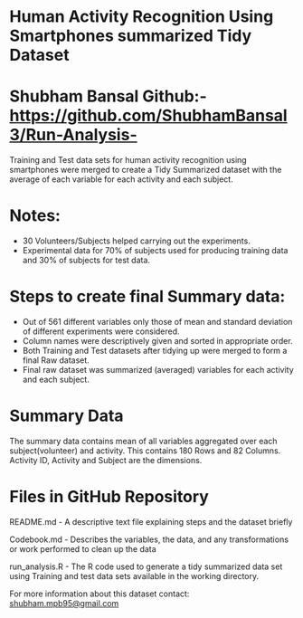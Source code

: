 
Human Activity Recognition Using Smartphones summarized Tidy Dataset
==================================================================
Shubham Bansal
Github:- https://github.com/ShubhamBansal3/Run-Analysis-
==================================================================

Training and Test data sets for human activity recognition using smartphones were merged to create a Tidy Summarized 
dataset with the average of each variable for each activity and each subject.


Notes:
======================================
- 30 Volunteers/Subjects helped carrying out the experiments.
- Experimental data for 70% of subjects used for producing training data and 30% of subjects for test data.

Steps to create final Summary data:
=========================================
- Out of 561 different variables only those of mean and standard deviation of different experiments were considered.
- Column names were descriptively given and sorted in appropriate order.
- Both Training and Test datasets after tidying up were merged to form a final Raw dataset.
- Final raw dataset was summarized (averaged) variables for each activity and each subject.

Summary Data
======================================
The summary data contains mean of all variables aggregated over each subject(volunteer) and activity.
This contains 180 Rows and 82 Columns.
Activity ID, Activity and Subject are the dimensions.



Files in GitHub Repository
=========================================
README.md - A descriptive text file explaining steps and the dataset briefly

Codebook.md - Describes the variables, the data, and any transformations or work performed to clean up the data

run_analysis.R - The R code used to generate a tidy summarized data set using Training and test data sets available in the working directory.




For more information about this dataset contact: shubham.mpb95@gmail.com

